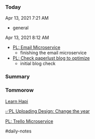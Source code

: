 ### Today

Apr 13, 2021 7:21 AM

-   general

Apr 13, 2021 8:12 AM

-   [PL: Email Microservice](https://www.notion.so/PL-Email-Microservice-2cdfb8dc67804141b209a52081f9f918)
    -   finishing the email microservice
-   [PL: Check paperlust blog to optimize](https://www.notion.so/PL-Check-paperlust-blog-to-optimize-27bf810aa1404fea89cb54fbc340c2d0)
    -   initial blog check

### Summary

### Tommorow

[Learn Hapi](https://www.notion.so/Learn-Hapi-dc5ba45eb6824cd3b67dc0970155739f)

[✅PL Uploading Design: Change the year](https://www.notion.so/PL-Uploading-Design-Change-the-year-9c31d2ab8c1a465db49b6b1061a9edaf)

[PL: Trello Microservice](https://www.notion.so/PL-Trello-Microservice-b5f7e8125b0b4e42adeec523ca65e746)

#daily-notes